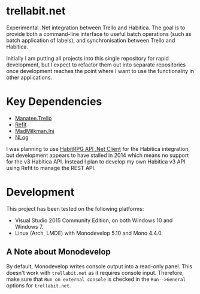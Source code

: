 # trellabit.net
Experimental .Net integration between Trello and Habitica. The goal is to provide both a command-line interface to useful batch operations (such as batch application of labels), and synchronisation between Trello and Habitica.

Initially I am putting all projects into this single repository for rapid development, but I expect to refactor them out into separate repositories once development reaches the point where I want to use the functionality in other applications.
# Key Dependencies

* [Manatee.Trello](https://bitbucket.org/gregsdennis/manatee.trello)
* [Refit](https://github.com/paulcbetts/refit)
* [MadMilkman.Ini](https://github.com/MarioZ/MadMilkman.Ini)
* [NLog](http://nlog-project.org/)

I was planning to use [HabitRPG API .Net Client](https://github.com/marska/habitrpg-api-dotnet-client) for the Habitica integration, but development appears to have stalled in 2014 which means no support for the v3 Habitica API. Instead I plan to develop my own Habitica v3 API using Refit to manage the REST API.
# Development
This project has been tested on the following platforms:

* Visual Studio 2015 Community Edition, on both Windows 10 and Windows 7.
* Linux (Arch, LMDE) with Monodevelop 5.10 and Mono 4.4.0.

## A Note about Monodevelop
By default, Monodevelop writes console output into a read-only panel.
This doesn't work with `trellabit.net` as it requires console input.
Therefore, make sure that `Run on external console` is checked in the `Run-->General` options for `trellabit.net`.